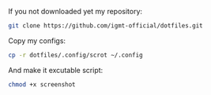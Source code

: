 If you not downloaded yet my repository:

```bash
git clone https://github.com/igmt-official/dotfiles.git
```

Copy my configs:

```bash
cp -r dotfiles/.config/scrot ~/.config
```

And make it excutable script:

```bash
chmod +x screenshot
```
